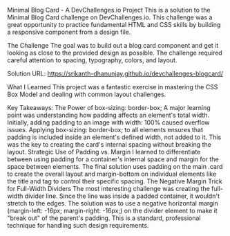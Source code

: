 Minimal Blog Card - A DevChallenges.io Project
This is a solution to the Minimal Blog Card challenge on DevChallenges.io. This challenge was a great opportunity to practice fundamental HTML and CSS skills by building a responsive component from a design file.

The Challenge
The goal was to build out a blog card component and get it looking as close to the provided design as possible. The challenge required careful attention to spacing, typography, colors, and layout.

Solution URL:
https://srikanth-dhanunjay.github.io/devchallenges-blogcard/

What I Learned
This project was a fantastic exercise in mastering the CSS Box Model and dealing with common layout challenges.

Key Takeaways:
The Power of box-sizing: border-box;
A major learning point was understanding how padding affects an element's total width. Initially, adding padding to an image with width: 100% caused overflow issues. Applying box-sizing: border-box; to all elements ensures that padding is included inside an element's defined width, not added to it. This was the key to creating the card's internal spacing without breaking the layout.
Strategic Use of Padding vs. Margin
I learned to differentiate between using padding for a container's internal space and margin for the space between elements. The final solution uses padding on the main .card to create the overall layout and margin-bottom on individual elements like the title and tag to control their specific spacing.
The Negative Margin Trick for Full-Width Dividers
The most interesting challenge was creating the full-width divider line. Since the line was inside a padded container, it wouldn't stretch to the edges. The solution was to use a negative horizontal margin (margin-left: -16px; margin-right: -16px;) on the divider element to make it "break out" of the parent's padding. This is a standard, professional technique for handling such design requirements.
